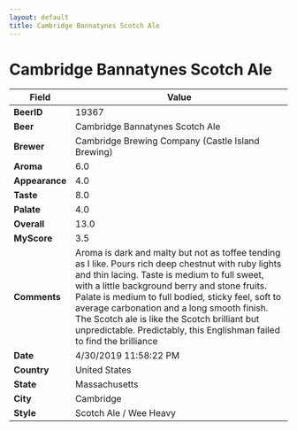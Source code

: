```yaml
---
layout: default
title: Cambridge Bannatynes Scotch Ale
---
```


# Cambridge Bannatynes Scotch Ale

| Field         | Value     |
|---------------|-----------|
| **BeerID** | 19367 |
| **Beer** | Cambridge Bannatynes Scotch Ale |
| **Brewer** | Cambridge Brewing Company (Castle Island Brewing) |
| **Aroma** | 6.0 |
| **Appearance** | 4.0 |
| **Taste** | 8.0 |
| **Palate** | 4.0 |
| **Overall** | 13.0 |
| **MyScore** | 3.5 |
| **Comments** | Aroma is dark and malty but not as toffee tending as I like. Pours rich deep chestnut with ruby lights and thin lacing. Taste is medium to full sweet, with a little background berry and stone fruits.  Palate is medium to full bodied, sticky feel, soft to average carbonation and a long smooth finish. The Scotch ale is like the Scotch brilliant but unpredictable. Predictably, this Englishman failed to find the brilliance  |
| **Date** | 4/30/2019 11:58:22 PM |
| **Country** | United States |
| **State** | Massachusetts |
| **City** | Cambridge |
| **Style** | Scotch Ale / Wee Heavy |
